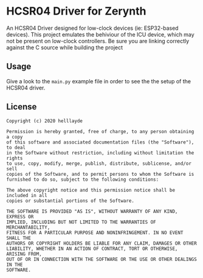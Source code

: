 # HCSR04 Driver for Zerynth
An HCSR04 Driver designed for low-clock devices (ie: ESP32-based devices). This project emulates the behiviour of the ICU device, which may not be present on low-clock controllers.
Be sure you are linking correctly against the C source while building the project

## Usage
Give a look to the `main.py` example file in order to see the the setup of the HCSR04 driver.

## License
```
Copyright (c) 2020 helllayde

Permission is hereby granted, free of charge, to any person obtaining a copy
of this software and associated documentation files (the "Software"), to deal
in the Software without restriction, including without limitation the rights
to use, copy, modify, merge, publish, distribute, sublicense, and/or sell
copies of the Software, and to permit persons to whom the Software is
furnished to do so, subject to the following conditions:

The above copyright notice and this permission notice shall be included in all
copies or substantial portions of the Software.

THE SOFTWARE IS PROVIDED "AS IS", WITHOUT WARRANTY OF ANY KIND, EXPRESS OR
IMPLIED, INCLUDING BUT NOT LIMITED TO THE WARRANTIES OF MERCHANTABILITY,
FITNESS FOR A PARTICULAR PURPOSE AND NONINFRINGEMENT. IN NO EVENT SHALL THE
AUTHORS OR COPYRIGHT HOLDERS BE LIABLE FOR ANY CLAIM, DAMAGES OR OTHER
LIABILITY, WHETHER IN AN ACTION OF CONTRACT, TORT OR OTHERWISE, ARISING FROM,
OUT OF OR IN CONNECTION WITH THE SOFTWARE OR THE USE OR OTHER DEALINGS IN THE
SOFTWARE.
```
